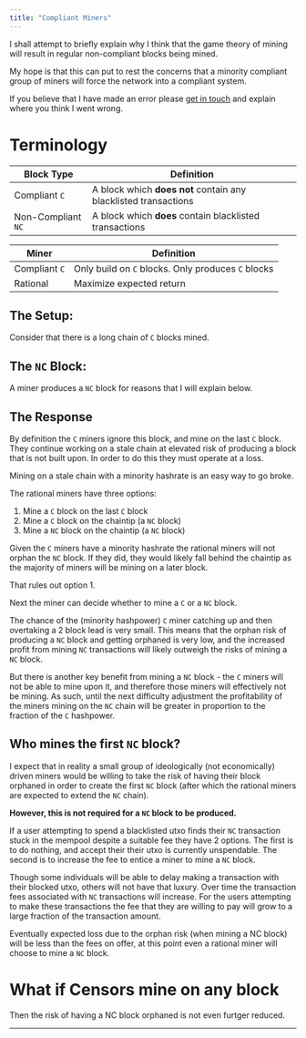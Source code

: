 ```yaml
---
title: "Compliant Miners"
---
```


I shall attempt to briefly explain why I think that the game theory of mining will result in regular non-compliant blocks being mined.

My hope is that this can put to rest the concerns that a minority compliant group of miners will force the network into a compliant system. 

If you believe that I have made an error please [get in touch](https://twitter.com/6102bitcoin) and explain where you think I went wrong.

# Terminology

| Block Type          | Definition                                                            |
| ---                 | ---                                                                   |
| Compliant `C`       | A block which **does not** contain any blacklisted transactions       |
| Non-Compliant `NC`  | A block which **does** contain blacklisted transactions               |

| Miner             | Definition                                                     |
| ---               | ---                                                            |
| Compliant `C`     | Only build on `C` blocks. Only produces `C` blocks |
| Rational          | Maximize expected return  | 

## The Setup:
Consider that there is a long chain of `C` blocks mined.

## The `NC` Block:
A miner produces a `NC` block for reasons that I will explain below.

## The Response
By definition the `C` miners ignore this block, and mine on the last `C` block. 
They continue working on a stale chain at elevated risk of producing a block that is not built upon.
In order to do this they must operate at a loss.

Mining on a stale chain with a minority hashrate is an easy way to go broke.

The rational miners have three options:
1. Mine a `C` block on the last `C` block
2. Mine a `C` block on the chaintip (a `NC` block)
3. Mine a `NC` block on the chaintip (a `NC` block)

Given the `C` miners have a minority hashrate the rational miners will not orphan the `NC` block. 
If they did, they would likely fall behind the chaintip as the majority of miners will be mining on a later block. 

That rules out option 1. 

Next the miner can decide whether to mine a `C` or a `NC` block.

The chance of the (minority hashpower) `C` miner catching up and then overtaking a 2 block lead is very small. This means that the orphan risk of producing a `NC` block and getting orphaned is very low, and the increased profit from mining `NC` transactions will likely outweigh the risks of mining a `NC` block.

But there is another key benefit from mining a `NC` block - the `C` miners will not be able to mine upon it, and therefore those miners will effectively not be mining.
As such, until the next difficulty adjustment the profitability of the miners mining on the `NC` chain will be greater in proportion to the fraction of the `C` hashpower.

## Who mines the first `NC` block?
I expect that in reality a small group of ideologically (not economically) driven miners would be willing to take the risk of having their block orphaned in order to create the first `NC` block (after which the rational miners are expected to extend the `NC` chain).

**However, this is not required for a `NC` block to be produced.**

If a user attempting to spend a blacklisted utxo finds their `NC` transaction stuck in the mempool despite a suitable fee they have 2 options. 
The first is to do nothing, and accept their their utxo is currently unspendable.
The second is to increase the fee to entice a miner to mine a `NC` block.

Though some individuals will be able to delay making a transaction with their blocked utxo, others will not have that luxury. 
Over time the transaction fees associated with `NC` transactions will increase.
For the users attempting to make these transactions the fee that they are willing to pay will grow to a large fraction of the transaction amount. 

Eventually expected loss due to the orphan risk (when mining a NC block) will be less than the fees on offer, at this point even a rational miner will choose to mine a `NC` block.


# What if Censors mine on any block

Then the risk of having a NC block orphaned is not even furtger reduced. 


---
